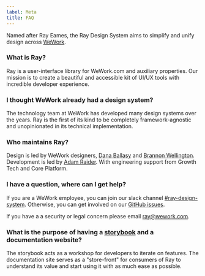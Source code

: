 ```yaml
---
label: Meta
title: FAQ
---
```


<page-intro>Named after Ray Eames, the Ray Design System aims to simplify and unify design across [WeWork](https://wework.com).</page-intro>

### What is Ray?

Ray is a user-interface library for WeWork.com and auxiliary properties. Our mission is to create a beautiful and accessible kit of UI/UX tools with incredible developer experience.

### I thought WeWork already had a design system?

The technology team at WeWork has developed many design systems over the years. Ray is the first of its kind to be completely framework-agnostic and unopinionated in its technical implementation.

### Who maintains Ray?

Design is led by WeWork designers, [Dana Ballasy] and [Brannon Wellington]. Development is led by [Adam Raider]. With engineering support from Growth Tech and Core Platform.

### I have a question, where can I get help?

If you are a WeWork employee, you can join our slack channel [#ray-design-system]. Otherwise, you can get involved on our [GitHub issues].

If you have a a security or legal concern please email [ray@wework.com](mailto:ray@wework.com).

### What is the purpose of having a [storybook] and a documentation website?

The storybook acts as a workshop for developers to iterate on features. The documentation site serves as a "store-front" for consumers of Ray to understand its value and start using it with as much ease as possible.

[storybook]: /storybook
[brannon wellington]: mailto:brannon.wellington@wework.com
[dana ballasy]: mailto:dana.ballasy@wework.com
[adam raider]: mailto:adam.raider@wework.com
[github issues]: https://github.com/wework/ray/issues
[#ray-design-system]: https://wework.slack.com/messages/CFLL3QWQ5
